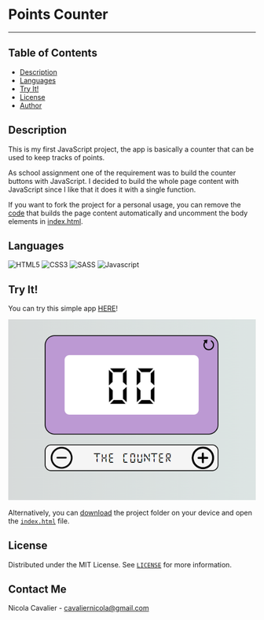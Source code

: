 # Points Counter
---

## Table of Contents
* [Description](#description)
* [Languages](#languages)
* [Try It!](#try-it)
* [License](#license)
* [Author](#author)

## Description
This is my first JavaScript project, the app is basically a counter that can be used to keep tracks of points.

As school assignment one of the requirement was to build the counter buttons with JavaScript. 
I decided to build the whole page content with JavaScript since I like that it does it with a single function.  

If you want to fork the project for a personal usage, you can remove the [code](assets/js/script.js#L84-L94) that builds the page content automatically and uncomment the body elements in [index.html](index.html#L27-L42).

## Languages
![HTML5](https://img.shields.io/badge/html5-%23E34F26.svg?style=for-the-badge&logo=html5&logoColor=white) ![CSS3](https://img.shields.io/badge/css3-%231572B6.svg?style=for-the-badge&logo=css3&logoColor=white) ![SASS](https://img.shields.io/badge/SASS-hotpink.svg?style=for-the-badge&logo=SASS&logoColor=white) ![Javascript](https://img.shields.io/badge/JavaScript-323330?style=for-the-badge&logo=javascript&logoColor=F7DF1E)

## Try It!
You can try this simple app [HERE](https://tangerine-babka-eeeee1.netlify.app/)!

![Counter Preview](assets/img/photos/showcase.png)

Alternatively, you can [download](https://github.com/cavaliernicola/Points-Counter/archive/refs/heads/main.zip) the project folder on your device and open the [`index.html`](index.html) file.

## License
Distributed under the MIT License. See [`LICENSE`](license) for more information.

## Contact Me
Nicola Cavalier - cavaliernicola@gmail.com
